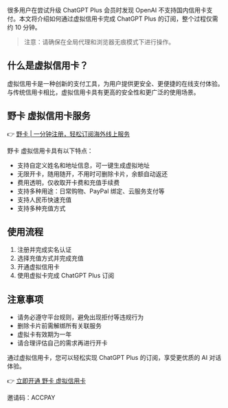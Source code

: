 很多用户在尝试升级 ChatGPT Plus 会员时发现 OpenAI 不支持国内信用卡支付。本文将介绍如何通过虚拟信用卡完成 ChatGPT Plus 的订阅，整个过程仅需约 10 分钟。

> 注意：请确保在全局代理和浏览器无痕模式下进行操作。

## 什么是虚拟信用卡？

虚拟信用卡是一种创新的支付工具，为用户提供更安全、更便捷的在线支付体验。与传统信用卡相比，虚拟信用卡具有更高的安全性和更广泛的使用场景。

## 野卡 虚拟信用卡服务

👉 [野卡 | 一分钟注册，轻松订阅海外线上服务](https://bit.ly/bewildcard)

野卡 虚拟信用卡具有以下特点：

- 支持自定义姓名和地址信息，可一键生成虚拟地址
- 无限开卡，随用随开，不用时可删除卡片，余额自动返还
- 费用透明，仅收取开卡费和充值手续费
- 支持多种用途：日常购物、PayPal 绑定、云服务支付等
- 支持人民币快速充值
- 支持多种充值方式

## 使用流程

1. 注册并完成实名认证
2. 选择充值方式并完成充值
3. 开通虚拟信用卡
4. 使用虚拟卡完成 ChatGPT Plus 订阅

## 注意事项

- 请务必遵守平台规则，避免出现拒付等违规行为
- 删除卡片前需解绑所有关联服务
- 虚拟卡有效期为一年
- 请合理评估自己的需求再进行开卡

通过虚拟信用卡，您可以轻松实现 ChatGPT Plus 的订阅，享受更优质的 AI 对话体验。

👉 [立即开通 野卡 虚拟信用卡](https://bit.ly/bewildcard)

邀请码：ACCPAY